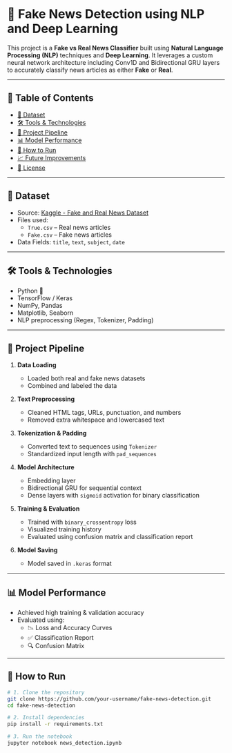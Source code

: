 # 📰 Fake News Detection using NLP and Deep Learning

This project is a **Fake vs Real News Classifier** built using **Natural Language Processing (NLP)** techniques and **Deep Learning**. It leverages a custom neural network architecture including Conv1D and Bidirectional GRU layers to accurately classify news articles as either **Fake** or **Real**.

---

## 📌 Table of Contents
- [📂 Dataset](#-dataset)
- [🛠️ Tools & Technologies](#-tools--technologies)
- [🚀 Project Pipeline](#-project-pipeline)
- [📊 Model Performance](#-model-performance)
- [💾 How to Run](#-how-to-run)
- [📈 Future Improvements](#-future-improvements)
- [📜 License](#-license)

---

## 📂 Dataset
- Source: [Kaggle - Fake and Real News Dataset](https://www.kaggle.com/datasets/clmentbisaillon/fake-and-real-news-dataset)
- Files used:
  - `True.csv` – Real news articles
  - `Fake.csv` – Fake news articles
- Data Fields: `title`, `text`, `subject`, `date`

---

## 🛠️ Tools & Technologies
- Python 🐍
- TensorFlow / Keras
- NumPy, Pandas
- Matplotlib, Seaborn
- NLP preprocessing (Regex, Tokenizer, Padding)

---

## 🚀 Project Pipeline

1. **Data Loading**
   - Loaded both real and fake news datasets
   - Combined and labeled the data

2. **Text Preprocessing**
   - Cleaned HTML tags, URLs, punctuation, and numbers
   - Removed extra whitespace and lowercased text

3. **Tokenization & Padding**
   - Converted text to sequences using `Tokenizer`
   - Standardized input length with `pad_sequences`

4. **Model Architecture**
   - Embedding layer
   - Bidirectional GRU for sequential context
   - Dense layers with `sigmoid` activation for binary classification

5. **Training & Evaluation**
   - Trained with `binary_crossentropy` loss
   - Visualized training history
   - Evaluated using confusion matrix and classification report

6. **Model Saving**
   - Model saved in `.keras` format

---

## 📊 Model Performance
- Achieved high training & validation accuracy
- Evaluated using:
  - 📉 Loss and Accuracy Curves
  - ✅ Classification Report
  - 🔍 Confusion Matrix

---

## 💾 How to Run

```bash
# 1. Clone the repository
git clone https://github.com/your-username/fake-news-detection.git
cd fake-news-detection

# 2. Install dependencies
pip install -r requirements.txt

# 3. Run the notebook
jupyter notebook news_detection.ipynb
